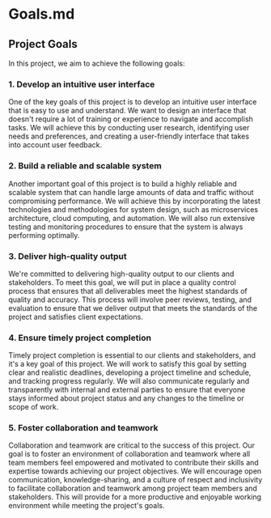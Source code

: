 # Goals.md

## Project Goals

In this project, we aim to achieve the following goals:

### 1. Develop an intuitive user interface

One of the key goals of this project is to develop an intuitive user interface that is easy to use
and understand. We want to design an interface that doesn't require a lot of training or experience
to navigate and accomplish tasks. We will achieve this by conducting user research, identifying
user needs and preferences, and creating a user-friendly interface that takes into account user
feedback.

### 2. Build a reliable and scalable system

Another important goal of this project is to build a highly reliable and scalable system that can
handle large amounts of data and traffic without compromising performance. We will achieve this by
incorporating the latest technologies and methodologies for system design, such as microservices
architecture, cloud computing, and automation. We will also run extensive testing and monitoring
procedures to ensure that the system is always performing optimally.

### 3. Deliver high-quality output

We're committed to delivering high-quality output to our clients and stakeholders. To meet this
goal, we will put in place a quality control process that ensures that all deliverables meet the
highest standards of quality and accuracy. This process will involve peer reviews, testing, and
evaluation to ensure that we deliver output that meets the standards of the project and satisfies
client expectations.

### 4. Ensure timely project completion

Timely project completion is essential to our clients and stakeholders, and it's a key goal of this
project. We will work to satisfy this goal by setting clear and realistic deadlines, developing a
project timeline and schedule, and tracking progress regularly. We will also communicate regularly
and transparently with internal and external parties to ensure that everyone stays informed about
project status and any changes to the timeline or scope of work.

### 5. Foster collaboration and teamwork

Collaboration and teamwork are critical to the success of this project. Our goal is to foster an
environment of collaboration and teamwork where all team members feel empowered and motivated to
contribute their skills and expertise towards achieving our project objectives. We will encourage
open communication, knowledge-sharing, and a culture of respect and inclusivity to facilitate
collaboration and teamwork among project team members and stakeholders. This will provide for a
more productive and enjoyable working environment while meeting the project's goals.